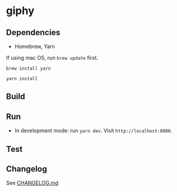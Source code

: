 # giphy

## Dependencies
- Homebrew, Yarn

If using mac OS, run `brew update` first.

`brew install yarn`

`yarn install`

## Build

## Run
- In development mode: run `yarn dev`. Visit `http://localhost:8080`.

## Test

## Changelog
See [CHANGELOG.md](CHANGELOG.md)